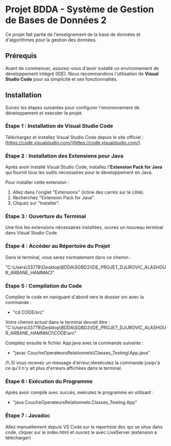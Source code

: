 # Projet BDDA - Système de Gestion de Bases de Données 2

Ce projet fait partie de l'enseignement de la base de données et d'algorithmes pour la gestion des données.

## Prérequis

Avant de commencer, assurez-vous d'avoir installé un environnement de développement intégré (IDE). Nous recommandons l'utilisation de **Visual Studio Code** pour sa simplicité et ses fonctionnalités.

## Installation

Suivez les étapes suivantes pour configurer l'environnement de développement et exécuter le projet.

### Étape 1 : Installation de Visual Studio Code

Téléchargez et installez Visual Studio Code depuis le site officiel : [https://code.visualstudio.com/](https://code.visualstudio.com/)

### Étape 2 : Installation des Extensions pour Java

Après avoir installé Visual Studio Code, installez l'**Extension Pack for Java** qui fournit tous les outils nécessaires pour le développement en Java.

Pour installer cette extension :
1. Allez dans l'onglet "Extensions" (icône des carrés sur le côté).
2. Recherchez "Extension Pack for Java".
3. Cliquez sur "Installer".

### Étape 3 : Ouverture du Terminal

Une fois les extensions nécessaires installées, ouvrez un nouveau terminal dans Visual Studio Code.

### Étape 4 : Accéder au Répertoire du Projet

Dans le terminal, vous serez normalement dans ce chemin :

"C:\Users\33778\Desktop\BDDA\SGBD2\IDE_PROJET_DJUROVIC_ALASHOUR_ARBANE_HAMMACI"

### Étape 5 : Compilation du Code

Compilez le code en naviguant d'abord vers le dossier src avec la commande :
- "cd CODE/src"

Votre chemin actuel dans le terminal devrait être : "C:\Users\33778\Desktop\BDDA\SGBD2\IDE_PROJET_DJUROVIC_ALASHOUR_ARBANE_HAMMACI\CODE\src"

Compilez ensuite le fichier App.java avec la commande suivante :
- "javac CoucheOperateursRelationnels\Classes_Testing\App.java"

/!\ Si vous recevez un message d'erreur,réexécutez la commande jusqu'à ce qu'il n'y ait plus d'erreurs affichées dans le terminal.

### Étape 6 : Exécution du Programme

Après avoir compilé avec succès, exécutez le programme en utilisant :
- "java CoucheOperateursRelationnels.Classes_Testing.App"


### Étape 7 : Javadoc

Allez manuellement depuis VS Code sur le repertoire doc qui se situe dans code, cliquer sur le index.html et ouvrez le avec LiveServer (extension a télécharger)